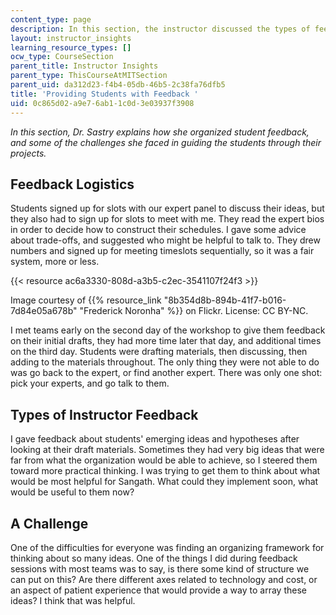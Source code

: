 ```yaml
---
content_type: page
description: In this section, the instructor discussed the types of feedback and logistics.
layout: instructor_insights
learning_resource_types: []
ocw_type: CourseSection
parent_title: Instructor Insights
parent_type: ThisCourseAtMITSection
parent_uid: da312d23-f4b4-05db-46b5-2c38fa76dfb5
title: 'Providing Students with Feedback '
uid: 0c865d02-a9e7-6ab1-1c0d-3e03937f3908
---
```


_In this section, Dr. Sastry explains how she organized student feedback, and some of the challenges she faced in guiding the students through their projects._

Feedback Logistics
------------------

Students signed up for slots with our expert panel to discuss their ideas, but they also had to sign up for slots to meet with me. They read the expert bios in order to decide how to construct their schedules. I gave some advice about trade-offs, and suggested who might be helpful to talk to. They drew numbers and signed up for meeting timeslots sequentially, so it was a fair system, more or less.

{{< resource ac6a3330-808d-a3b5-c2ec-3541107f24f3 >}}  

Image courtesy of {{% resource_link "8b354d8b-894b-41f7-b016-7d84e05a678b" "Frederick Noronha" %}} on Flickr. License: CC BY-NC.

I met teams early on the second day of the workshop to give them feedback on their initial drafts, they had more time later that day, and additional times on the third day. Students were drafting materials, then discussing, then adding to the materials throughout. The only thing they were not able to do was go back to the expert, or find another expert. There was only one shot: pick your experts, and go talk to them.

Types of Instructor Feedback
----------------------------

I gave feedback about students' emerging ideas and hypotheses after looking at their draft materials. Sometimes they had very big ideas that were far from what the organization would be able to achieve, so I steered them toward more practical thinking. I was trying to get them to think about what would be most helpful for Sangath. What could they implement soon, what would be useful to them now?

A Challenge
-----------

One of the difficulties for everyone was finding an organizing framework for thinking about so many ideas. One of the things I did during feedback sessions with most teams was to say, is there some kind of structure we can put on this? Are there different axes related to technology and cost, or an aspect of patient experience that would provide a way to array these ideas? I think that was helpful.